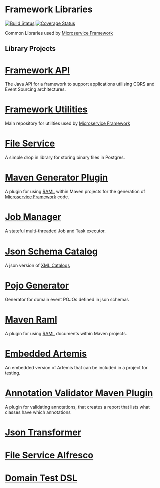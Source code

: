 # Framework Libraries

[![Build Status](https://travis-ci.org/CJSCommonPlatform/framework-libraries.svg?branch=master)](https://travis-ci.org/CJSCommonPlatform/framework-libraries) [![Coverage Status](https://coveralls.io/repos/github/CJSCommonPlatform/framework-libraries/badge.svg?branch=master)](https://coveralls.io/github/CJSCommonPlatform/framework-libraries?branch=master)

Common Libraries used by [Microservice Framework](https://github.com/CJSCommonPlatform/microservice_framework)

## Library Projects

# [Framework API](./framework-api/README.md)
The Java API for a framework to support applications utilising CQRS and Event Sourcing architectures.

# [Framework Utilities](./framework-utilities/README.md)
Main repository for utilities used by [Microservice Framework](https://github.com/CJSCommonPlatform/microservice_framework)

# [File Service](./file-service/README.md)
A simple drop in library for storing binary files in Postgres. 

# [Maven Generator Plugin](./generator-maven-plugin/README.md)
A plugin for using [RAML](http://raml.org/) within Maven projects for the generation of [Microservice Framework](https://github.com/CJSCommonPlatform/microservice_framework) code. 

# [Job Manager](./job-manager/README.md)
A stateful multi-threaded Job and Task executor. 

# [Json Schema Catalog](./json-schema-catalog/README.md)
A json version of [XML Catalogs](https://www.oasis-open.org/committees/entity/spec-2001-08-06.html)

# [Pojo Generator](./jsonschema-pojo-generator/README.md)
Generator for domain event POJOs defined in json schemas

# [Maven Raml](./raml-maven/README.md)
A plugin for using [RAML](http://raml.org/) documents within Maven projects.

# [Embedded Artemis](./embedded-artemis/README.md)
An embedded version of Artemis that can be included in a project for testing.

# [Annotation Validator Maven Plugin](./annotation-validator/README.md)
A plugin for validating annotations, that creates a report that lists what classes have which annotations

# [Json Transformer](./json-transformer/README.md)

# [File Service Alfresco](./file-service-alfresco/README.md)

# [Domain Test DSL](./domain-test-dsl/README.md)
 

